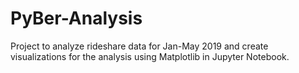 # PyBer-Analysis
Project to analyze rideshare data for Jan-May 2019 and create visualizations for the analysis using Matplotlib in Jupyter Notebook.
